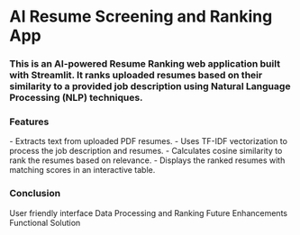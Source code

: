 <h1>AI Resume Screening and Ranking App</h1>
<h3>This is an AI-powered Resume Ranking web application built with Streamlit.  
It ranks uploaded resumes based on their similarity to a provided job description using Natural Language Processing (NLP) techniques.</h3>

<h3>Features</h3>
<p>
- Extracts text from uploaded PDF resumes.
- Uses TF-IDF vectorization to process the job description and resumes.
- Calculates cosine similarity to rank the resumes based on relevance.
- Displays the ranked resumes with matching scores in an interactive table.
</p>

<h3>Conclusion</h3>
<p>
  User friendly interface
  Data Processing and Ranking
  Future Enhancements
  Functional Solution
</p>


